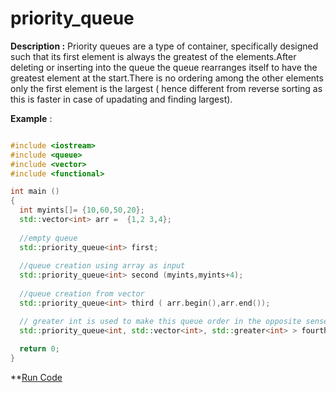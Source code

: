 # priority_queue

**Description :** Priority queues are a type of container, specifically designed such that its first element is always the greatest of the elements.After deleting or inserting into the queue the queue rearranges itself to have the greatest element at the start.There is no ordering among the other elements only the first element is the largest ( hence different from reverse sorting as this is faster in case of upadating and finding largest).

**Example** :

``` cpp

#include <iostream>
#include <queue>
#include <vector>
#include <functional>

int main ()
{
  int myints[]= {10,60,50,20};
  std::vector<int> arr =  {1,2 3,4};
  
  //empty queue
  std::priority_queue<int> first;
  
  //queue creation using array as input
  std::priority_queue<int> second (myints,myints+4);
  
  //queue creation from vector
  std::priority_queue<int> third ( arr.begin(),arr.end());

  // greater int is used to make this queue order in the opposite sense i.e the top element now is the smallest.
  std::priority_queue<int, std::vector<int>, std::greater<int> > fourth (myints,myints+4);
  
  return 0;
}

```

**[Run Code](https://rextester.com/NUT49351)